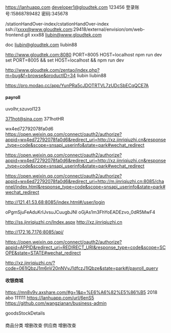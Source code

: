 ## 
https://lanhuapp.com
developer1@gloudtek.com 123456
登录账号:15868789482 密码:345678


/stationHandOver-index/cstationHandOver-index
ssh://xxxx@www.gloudtek.com:29418/external/envision/om/web-frontend.git xxx88
liubin@www.gloudtek.com

doc
liubin@gloudtek.com liubin88

http://www.gloudtek.com:8080
PORT=8005 HOST=localhost  npm run dev
set PORT=8005 && set HOST=localhost && npm run dev

http://www.gloudtek.com/zentao/index.php?m=bug&f=browse&productID=34
liubin liubin88

https://pro.modao.cc/app/YunPRa5cJDOTRTVL7zUDcSbECqQCE7A

#### payroll
uvolhr,szuvol123 

371hot@sina.com 371hotHR

wx4ed72792078fa0d6
https://open.weixin.qq.com/connect/oauth2/authorize?appid=wx4ed72792078fa0d6&redirect_uri=http://xz.jinriqiuzhi.cn&response_type=code&scope=snsapi_userinfo&state=park#wechat_redirect

https://open.weixin.qq.com/connect/oauth2/authorize?appid=wx4ed72792078fa0d6&redirect_uri=http://xz.jinriqiuzhi.cn&response_type=code&scope=snsapi_userinfo&state=park#wechat_redirect

https://open.weixin.qq.com/connect/oauth2/authorize?appid=wx4ed72792078fa0d6&redirect_uri=http://m.jinriqiuzhi.cn:8085/channel/index.html&response_type=code&scope=snsapi_userinfo&state=park#wechat_redirect

http://121.41.53.68:8085/index.html#/user/login

oPgmSjuFeAduKrIJvsuJCuugbJNI
oGjAs1m3FhYoEADEzvo_0dR5MwF4

http://ss.jinriqiuzhi.cn/Index.aspx
http://xz.jinriqiuzhi.cn

http://172.16.7.176:8085/api/

https://open.weixin.qq.com/connect/oauth2/authorize?appid=APPID&redirect_uri=REDIRECT_URI&response_type=code&scope=SCOPE&state=STATE#wechat_redirect

http://xz.jinriqiuzhi.cn/?code=061lQbzJ1m6nV20nNVvJ1dfczJ1lQbze&state=park#/payroll_query

#### 收银商城
https://mn8v9v.axshare.com/#g=1&p=%E6%A6%82%E5%86%B5 2018
abo 111111
https://lanhuapp.com/url/6enS5
https://github.com/wangzianan/business-admin

goodsStockDetails
#### 
商品分类 增删改查
供应商 增删改查

